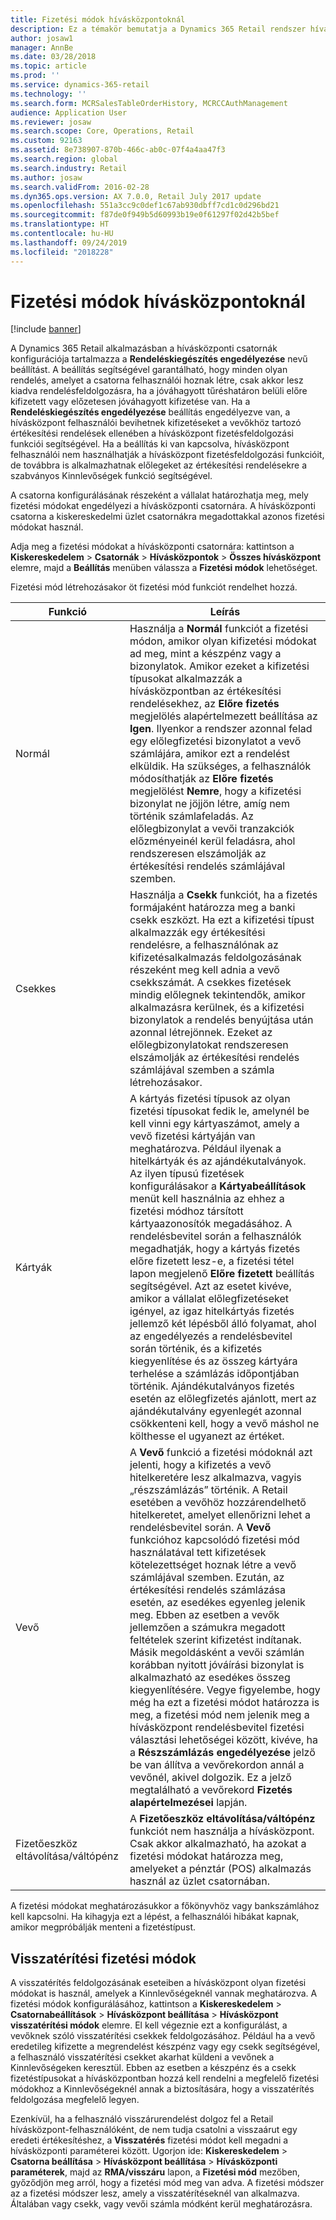 ```yaml
---
title: Fizetési módok hívásközpontoknál
description: Ez a témakör bemutatja a Dynamics 365 Retail rendszer hívásközpontjaiban használható különböző fizetési módokat.
author: josaw1
manager: AnnBe
ms.date: 03/28/2018
ms.topic: article
ms.prod: ''
ms.service: dynamics-365-retail
ms.technology: ''
ms.search.form: MCRSalesTableOrderHistory, MCRCCAuthManagement
audience: Application User
ms.reviewer: josaw
ms.search.scope: Core, Operations, Retail
ms.custom: 92163
ms.assetid: 8e738907-870b-466c-ab0c-07f4a4aa47f3
ms.search.region: global
ms.search.industry: Retail
ms.author: josaw
ms.search.validFrom: 2016-02-28
ms.dyn365.ops.version: AX 7.0.0, Retail July 2017 update
ms.openlocfilehash: 551a3cc9c0def1c67ab930dbff7cd1c0d296bd21
ms.sourcegitcommit: f87de0f949b5d60993b19e0f61297f02d42b5bef
ms.translationtype: HT
ms.contentlocale: hu-HU
ms.lasthandoff: 09/24/2019
ms.locfileid: "2018228"
---
```

# <a name="payment-methods-in-call-centers"></a>Fizetési módok hívásközpontoknál

[!include [banner](includes/banner.md)]

A Dynamics 365 Retail alkalmazásban a hívásközponti csatornák konfigurációja tartalmazza a **Rendeléskiegészítés engedélyezése** nevű beállítást. A beállítás segítségével garantálható, hogy minden olyan rendelés, amelyet a csatorna felhasználói hoznak létre, csak akkor lesz kiadva rendelésfeldolgozásra, ha a jóváhagyott tűréshatáron belüli előre kifizetett vagy előzetesen jóváhagyott kifizetése van. Ha a **Rendeléskiegészítés engedélyezése** beállítás engedélyezve van, a hívásközpont felhasználói bevihetnek kifizetéseket a vevőkhöz tartozó értékesítési rendelések ellenében a hívásközpont fizetésfeldolgozási funkciói segítségével. Ha a beállítás ki van kapcsolva, hívásközpont felhasználói nem használhatják a hívásközpont fizetésfeldolgozási funkcióit, de továbbra is alkalmazhatnak előlegeket az értékesítési rendelésekre a szabványos Kinnlevőségek funkció segítségével.

A csatorna konfigurálásának részeként a vállalat határozhatja meg, mely fizetési módokat engedélyezi a hívásközponti csatornára. A hívásközponti csatorna a kiskereskedelmi üzlet csatornákra megadottakkal azonos fizetési módokat használ.

Adja meg a fizetési módokat a hívásközponti csatornára: kattintson a **Kiskereskedelem** \> **Csatornák** \> **Hívásközpontok** \> **Összes hívásközpont** elemre, majd a **Beállítás** menüben válassza a **Fizetési módok** lehetőséget.

Fizetési mód létrehozásakor öt fizetési mód funkciót rendelhet hozzá.

| Funkció            | Leírás |
|---------------------|-------------|
| Normál              | Használja a **Normál** funkciót a fizetési módon, amikor olyan kifizetési módokat ad meg, mint a készpénz vagy a bizonylatok. Amikor ezeket a kifizetési típusokat alkalmazzák a hívásközpontban az értékesítési rendelésekhez, az **Előre fizetés** megjelölés alapértelmezett beállítása az **Igen**. Ilyenkor a rendszer azonnal felad egy előlegfizetési bizonylatot a vevő számlájára, amikor ezt a rendelést elküldik. Ha szükséges, a felhasználók módosíthatják az **Előre fizetés** megjelölést **Nemre**, hogy a kifizetési bizonylat ne jöjjön létre, amíg nem történik számlafeladás. Az előlegbizonylat a vevői tranzakciók előzményeinél kerül feladásra, ahol rendszeresen elszámolják az értékesítési rendelés számlájával szemben. |
| Csekkes               | Használja a **Csekk** funkciót, ha a fizetés formájaként határozza meg a banki csekk eszközt. Ha ezt a kifizetési típust alkalmazzák egy értékesítési rendelésre, a felhasználónak az kifizetésalkalmazás feldolgozásának részeként meg kell adnia a vevő csekkszámát. A csekkes fizetések mindig előlegnek tekintendők, amikor alkalmazásra kerülnek, és a kifizetési bizonylatok a rendelés benyújtása után azonnal létrejönnek. Ezeket az előlegbizonylatokat rendszeresen elszámolják az értékesítési rendelés számlájával szemben a számla létrehozásakor. |
| Kártyák               | A kártyás fizetési típusok az olyan fizetési típusokat fedik le, amelynél be kell vinni egy kártyaszámot, amely a vevő fizetési kártyáján van meghatározva. Például ilyenak a hitelkártyák és az ajándékutalványok. Az ilyen típusú fizetések konfigurálásakor a **Kártyabeállítások** menüt kell használnia az ehhez a fizetési módhoz társított kártyaazonosítók megadásához. A rendelésbevitel során a felhasználók megadhatják, hogy a kártyás fizetés előre fizetett lesz-e, a fizetési tétel lapon megjelenő **Előre fizetett** beállítás segítségével. Azt az esetet kivéve, amikor a vállalat előlegfizetéseket igényel, az igaz hitelkártyás fizetés jellemző két lépésből álló folyamat, ahol az engedélyezés a rendelésbevitel során történik, és a kifizetés kiegyenlítése és az összeg kártyára terhelése a számlázás időpontjában történik. Ajándékutalványos fizetés esetén az előlegfizetés ajánlott, mert az ajándékutalvány egyenlegét azonnal csökkenteni kell, hogy a vevő máshol ne költhesse el ugyanezt az értéket. |
| Vevő            | A **Vevő** funkció a fizetési módoknál azt jelenti, hogy a kifizetés a vevő hitelkeretére lesz alkalmazva, vagyis „részszámlázás” történik. A Retail esetében a vevőhöz hozzárendelhető hitelkeretet, amelyet ellenőrizni lehet a rendelésbevitel során. A **Vevő** funkcióhoz kapcsolódó fizetési mód használatával tett kifizetések kötelezettséget hoznak létre a vevő számlájával szemben. Ezután, az értékesítési rendelés számlázása esetén, az esedékes egyenleg jelenik meg. Ebben az esetben a vevők jellemzően a számukra megadott feltételek szerint kifizetést indítanak. Másik megoldásként a vevői számlán korábban nyitott jóváírási bizonylat is alkalmazható az esedékes összeg kiegyenlítésére. Vegye figyelembe, hogy még ha ezt a fizetési módot határozza is meg, a fizetési mód nem jelenik meg a hívásközpont rendelésbevitel fizetési választási lehetőségei között, kivéve, ha a **Részszámlázás engedélyezése** jelző be van állítva a vevőrekordon annál a vevőnél, akivel dolgozik. Ez a jelző megtalálható a vevőrekord **Fizetés alapértelmezései** lapján. |
| Fizetőeszköz eltávolítása/váltópénz | A **Fizetőeszköz eltávolítása/váltópénz** funkciót nem használja a hívásközpont. Csak akkor alkalmazható, ha azokat a fizetési módokat határozza meg, amelyeket a pénztár (POS) alkalmazás használ az üzlet csatornában. |

A fizetési módokat meghatározásukkor a főkönyvhöz vagy bankszámlához kell kapcsolni. Ha kihagyja ezt a lépést, a felhasználói hibákat kapnak, amikor megpróbálják menteni a fizetéstípust.

## <a name="refund-payment-methods"></a>Visszatérítési fizetési módok

A visszatérítés feldolgozásának eseteiben a hívásközpont olyan fizetési módokat is használ, amelyek a Kinnlevőségeknél vannak meghatározva. A fizetési módok konfigurálásához, kattintson a **Kiskereskedelem** \> **Csatornabeállítások** \> **Hívásközpont beállítása** \> **Hívásközpont visszatérítési módok** elemre. El kell végeznie ezt a konfigurálást, a vevőknek szóló visszatérítési csekkek feldolgozásához. Például ha a vevő eredetileg kifizette a megrendelést készpénz vagy egy csekk segítségével, a felhasználó visszatérítési csekket akarhat küldeni a vevőnek a Kinnlevőségeken keresztül. Ebben az esetben a készpénz és a csekk fizetéstípusokat a hívásközpontban hozzá kell rendelni a megfelelő fizetési módokhoz a Kinnlevőségeknél annak a biztosítására, hogy a visszatérítés feldolgozása megfelelő legyen.

Ezenkívül, ha a felhasználó visszárurendelést dolgoz fel a Retail hívásközpont-felhasználóként, de nem tudja csatolni a visszaárut egy eredeti értékesítéshez, a **Visszatérés** fizetési módot kell megadni a hívásközponti paraméterei között. Ugorjon ide: **Kiskereskedelem** \> **Csatorna beállítása** \> **Hívásközpont beállítása** \> **Hívásközponti paraméterek**, majd az **RMA/visszáru** lapon, a **Fizetési mód** mezőben, győződjön meg arról, hogy a fizetési mód meg van adva. A fizetési módszer az a fizetési módszer lesz, amely a visszatérítéseknél van alkalmazva. Általában vagy csekk, vagy vevői számla módként kerül meghatározásra.
